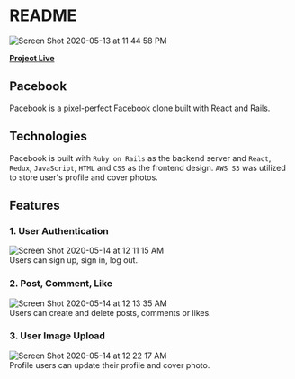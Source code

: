 # README

![Screen Shot 2020-05-13 at 11 44 58 PM](https://user-images.githubusercontent.com/57915629/81890499-1cca8200-9574-11ea-9740-6ff9b6473d3d.png)

[**Project Live**](https://pacebook-app.herokuapp.com/#/)

## Pacebook
Pacebook is a pixel-perfect Facebook clone built with React and Rails.

## Technologies
Pacebook is built with `Ruby on Rails` as the backend server and `React`, `Redux`, `JavaScript`, `HTML` and `CSS` as the frontend design. `AWS S3` was utilized to store user's profile and cover photos.

## Features
### 1. User Authentication
![Screen Shot 2020-05-14 at 12 11 15 AM](https://user-images.githubusercontent.com/57915629/81891837-84360100-9577-11ea-85f7-8446815fe85c.png)
<br>
Users can sign up, sign in, log out.

### 2. Post, Comment, Like
![Screen Shot 2020-05-14 at 12 13 35 AM](https://user-images.githubusercontent.com/57915629/81891923-c7906f80-9577-11ea-8fa8-87b56b9ce175.png)
<br>
Users can create and delete posts, comments or likes.

### 3. User Image Upload
![Screen Shot 2020-05-14 at 12 22 17 AM](https://user-images.githubusercontent.com/57915629/81892378-feb35080-9578-11ea-80c6-b5161f9b3eb2.png)
<br>
Profile users can update their profile and cover photo.

